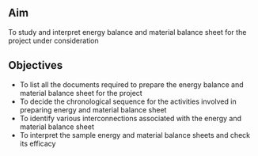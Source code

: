 ## Aim 
To study and interpret energy balance and material balance sheet for the project under consideration

## Objectives  
-   To list all the documents required to prepare the energy balance and material balance sheet for the project
-	To decide the chronological sequence for the activities involved in preparing energy and material balance sheet
-	To identify various interconnections associated with the energy and material balance sheet 
-	To interpret the sample energy and material balance sheets and check its efficacy

